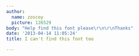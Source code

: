 ```yaml
---
author:
  name: zoscoy
  picture: 126529
body: "Help find this font please\r\n\r\nThanks"
date: '2013-04-14 11:05:24'
title: I can't find this font too

---
```

